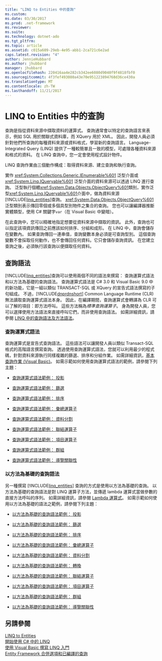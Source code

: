 ```yaml
---
title: "LINQ to Entities 中的查詢"
ms.custom: 
ms.date: 03/30/2017
ms.prod: .net-framework
ms.reviewer: 
ms.suite: 
ms.technology: dotnet-ado
ms.tgt_pltfrm: 
ms.topic: article
ms.assetid: c015a609-29eb-4e95-abb1-2ca721c6e2ad
caps.latest.revision: "4"
author: JennieHubbard
ms.author: jhubbard
manager: jhubbard
ms.openlocfilehash: 220416aa4e282cb342ee6080d9040f9f4818fbf0
ms.sourcegitcommit: 4f3fef493080a43e70e951223894768d36ce430a
ms.translationtype: MT
ms.contentlocale: zh-TW
ms.lasthandoff: 11/21/2017
---
```

# <a name="queries-in-linq-to-entities"></a>LINQ to Entities 中的查詢
查詢是指從資料來源中擷取資料的運算式。 查詢通常會以特定的查詢語言來表示，例如 SQL 用於關聯式資料庫，而 XQuery 用於 XML。 因此，開發人員必須針對他們所查詢的每種資料來源或資料格式，學習新的查詢語言。 Language-Integrated Query (LINQ) 提供了一種較簡單且一致的模型，可處理各種資料來源和格式的資料。 在 LINQ 查詢中，您一定會使用程式設計物件。  
  
 LINQ 查詢作業由三個動作構成：取得資料來源、建立查詢和執行查詢。  
  
 實作 <xref:System.Collections.Generic.IEnumerable%601> 泛型介面或 <xref:System.Linq.IQueryable%601> 泛型介面的資料來源可以透過 LINQ 進行查詢。 泛型執行個體<xref:System.Data.Objects.ObjectQuery%601>類別，實作泛型<xref:System.Linq.IQueryable%601>介面中，做為資料來源[!INCLUDE[linq_entities](../../../../../../includes/linq-entities-md.md)]查詢。 <xref:System.Data.Objects.ObjectQuery%601> 泛型類別表示傳回零個或多個具型別物件之集合的查詢。 您也可以讓編譯器推斷實體類型，使用 C# 關鍵字`var`（在 Visual Basic 中變暗）。  
  
 在此查詢中，您可以精確地指定想要從資料來源中擷取的資訊。 此外，查詢也可以指定該項資訊傳回之前應該如何排序、分組和成形。 在 LINQ 中，查詢會儲存在變數內。 如果查詢傳回一連串值，查詢變數本身必須是可查詢型別。 這個查詢變數不會採取任何動作，也不會傳回任何資料。它只會儲存查詢資訊。 在您建立查詢之後，必須執行該查詢以便擷取任何資料。  
  
## <a name="query-syntax"></a>查詢語法  
 [!INCLUDE[linq_entities](../../../../../../includes/linq-entities-md.md)]查詢可以使用兩個不同的語法來撰寫： 查詢運算式語法和以方法為基礎的查詢語法。 查詢運算式語法是 C# 3.0 和 Visual Basic 9.0 中的新功能，它是一組以類似 TRANSACT-SQL 或 XQuery 的宣告式語法撰寫的子句組成。 不過，[!INCLUDE[dnprdnshort](../../../../../../includes/dnprdnshort-md.md)] Common Language Runtime (CLR) 無法讀取查詢運算式語法本身。 因此，在編譯期間，查詢運算式會轉譯為 CLR 可以了解的項目：即方法呼叫。 這些方法稱為*標準查詢運算子*。 身為開發人員，您可以選擇使用方法語法來直接呼叫它們，而非使用查詢語法。 如需詳細資訊，請參閱 [LINQ 中的查詢語法及方法語法](~/docs/csharp/programming-guide/concepts/linq/query-syntax-and-method-syntax-in-linq.md)。  
  
### <a name="query-expression-syntax"></a>查詢運算式語法  
 查詢運算式是宣告式查詢語法。 這些語法可以讓開發人員以類似 Transact-SQL 格式的高階語言撰寫查詢。 透過使用查詢運算式語法，您就可以利用最少的程式碼，針對資料來源執行同樣複雜的篩選、排序和分組作業。 如需詳細資訊，[基本查詢作業 (Visual Basic)](~/docs/visual-basic/programming-guide/concepts/linq/basic-query-operations.md)。 如需示範如何使用查詢運算式語法的範例，請參閱下列主題：  
  
-   [查詢運算式語法範例： 投影](../../../../../../docs/framework/data/adonet/ef/language-reference/query-expression-syntax-examples-projection.md)  
  
-   [查詢運算式語法範例： 篩選](../../../../../../docs/framework/data/adonet/ef/language-reference/query-expression-syntax-examples-filtering.md)  
  
-   [查詢運算式語法範例： 排序](../../../../../../docs/framework/data/adonet/ef/language-reference/query-expression-syntax-examples-ordering.md)  
  
-   [查詢運算式語法範例： 彙總運算子](../../../../../../docs/framework/data/adonet/ef/language-reference/query-expression-syntax-examples-aggregate-operators.md)  
  
-   [查詢運算式語法範例： 資料分割](../../../../../../docs/framework/data/adonet/ef/language-reference/query-expression-syntax-examples-partitioning.md)  
  
-   [查詢運算式語法範例： 聯結運算子](../../../../../../docs/framework/data/adonet/ef/language-reference/query-expression-syntax-examples-join-operators.md)  
  
-   [查詢運算式語法範例： 項目運算子](../../../../../../docs/framework/data/adonet/ef/language-reference/query-expression-syntax-examples-element-operators.md)  
  
-   [查詢運算式語法範例： 群組](../../../../../../docs/framework/data/adonet/ef/language-reference/query-expression-syntax-examples-grouping.md)  
  
-   [查詢運算式語法範例： 導覽關聯性](../../../../../../docs/framework/data/adonet/ef/language-reference/query-expression-syntax-examples-navigating-relationships.md)  
  
### <a name="method-based-query-syntax"></a>以方法為基礎的查詢語法  
 另一種撰寫 [!INCLUDE[linq_entities](../../../../../../includes/linq-entities-md.md)] 查詢的方式是使用以方法為基礎的查詢。 以方法為基礎的查詢語法是對 LINQ 運算子方法，並傳遞 lambda 運算式當做參數的直接方法呼叫的序列。 如需詳細資訊，請參閱 [Lambda 運算式](~/docs/csharp/programming-guide/statements-expressions-operators/lambda-expressions.md)。 如需示範如何使用以方法為基礎的語法之範例，請參閱下列主題：  
  
-   [以方法為基礎的查詢語法範例： 投影](../../../../../../docs/framework/data/adonet/ef/language-reference/method-based-query-syntax-examples-projection.md)  
  
-   [以方法為基礎的查詢語法範例： 篩選](../../../../../../docs/framework/data/adonet/ef/language-reference/method-based-query-syntax-examples-filtering.md)  
  
-   [以方法為基礎的查詢語法範例： 排序](../../../../../../docs/framework/data/adonet/ef/language-reference/method-based-query-syntax-examples-ordering.md)  
  
-   [以方法為基礎的查詢語法範例： 彙總運算子](../../../../../../docs/framework/data/adonet/ef/language-reference/method-based-query-syntax-examples-aggregate-operators.md)  
  
-   [以方法為基礎的查詢語法範例： 資料分割](../../../../../../docs/framework/data/adonet/ef/language-reference/method-based-query-syntax-examples-partitioning.md)  
  
-   [以方法為基礎的查詢語法範例： 轉換](../../../../../../docs/framework/data/adonet/ef/language-reference/method-based-query-syntax-examples-conversion.md)  
  
-   [以方法為基礎的查詢語法範例： 聯結運算子](../../../../../../docs/framework/data/adonet/ef/language-reference/method-based-query-syntax-examples-join-operators.md)  
  
-   [以方法為基礎的查詢語法範例： 項目運算子](../../../../../../docs/framework/data/adonet/ef/language-reference/method-based-query-syntax-examples-element-operators.md)  
  
-   [以方法為基礎的查詢語法範例： 群組](../../../../../../docs/framework/data/adonet/ef/language-reference/method-based-query-syntax-examples-grouping.md)  
  
-   [以方法為基礎的查詢語法範例： 導覽關聯性](../../../../../../docs/framework/data/adonet/ef/language-reference/method-based-query-syntax-examples-navigating-relationships.md)  
  
## <a name="see-also"></a>另請參閱  
 [LINQ to Entities](../../../../../../docs/framework/data/adonet/ef/language-reference/linq-to-entities.md)  
 [開始使用 C# 中的 LINQ](~/docs/csharp/programming-guide/concepts/linq/getting-started-with-linq.md)  
 [使用 Visual Basic 撰寫 LINQ 入門](~/docs/visual-basic/programming-guide/concepts/linq/getting-started-with-linq.md)  
 [Entity Framework 合併選項和已編譯的查詢](http://go.microsoft.com/fwlink/?LinkId=199591)
